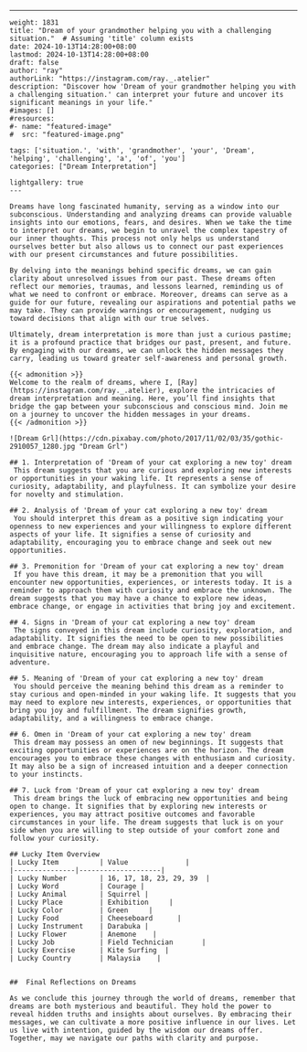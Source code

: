 ---
    weight: 1831
    title: "Dream of your grandmother helping you with a challenging situation."  # Assuming 'title' column exists
    date: 2024-10-13T14:28:00+08:00
    lastmod: 2024-10-13T14:28:00+08:00
    draft: false
    author: "ray"
    authorLink: "https://instagram.com/ray._.atelier"
    description: "Discover how 'Dream of your grandmother helping you with a challenging situation.' can interpret your future and uncover its significant meanings in your life."
    #images: []
    #resources:
    #- name: "featured-image"
    #  src: "featured-image.png"
    
    tags: ['situation.', 'with', 'grandmother', 'your', 'Dream', 'helping', 'challenging', 'a', 'of', 'you']
    categories: ["Dream Interpretation"]
    
    lightgallery: true
    ---
    
    Dreams have long fascinated humanity, serving as a window into our subconscious. Understanding and analyzing dreams can provide valuable insights into our emotions, fears, and desires. When we take the time to interpret our dreams, we begin to unravel the complex tapestry of our inner thoughts. This process not only helps us understand ourselves better but also allows us to connect our past experiences with our present circumstances and future possibilities.
    
    By delving into the meanings behind specific dreams, we can gain clarity about unresolved issues from our past. These dreams often reflect our memories, traumas, and lessons learned, reminding us of what we need to confront or embrace. Moreover, dreams can serve as a guide for our future, revealing our aspirations and potential paths we may take. They can provide warnings or encouragement, nudging us toward decisions that align with our true selves.
    
    Ultimately, dream interpretation is more than just a curious pastime; it is a profound practice that bridges our past, present, and future. By engaging with our dreams, we can unlock the hidden messages they carry, leading us toward greater self-awareness and personal growth.
    
    {{< admonition >}}
    Welcome to the realm of dreams, where I, [Ray](https://instagram.com/ray._.atelier), explore the intricacies of dream interpretation and meaning. Here, you’ll find insights that bridge the gap between your subconscious and conscious mind. Join me on a journey to uncover the hidden messages in your dreams.
    {{< /admonition >}}
    
    ![Dream Grl](https://cdn.pixabay.com/photo/2017/11/02/03/35/gothic-2910057_1280.jpg "Dream Grl")
    
    ## 1. Interpretation of 'Dream of your cat exploring a new toy' dream
     This dream suggests that you are curious and exploring new interests or opportunities in your waking life. It represents a sense of curiosity, adaptability, and playfulness. It can symbolize your desire for novelty and stimulation.
    
    ## 2. Analysis of 'Dream of your cat exploring a new toy' dream
     You should interpret this dream as a positive sign indicating your openness to new experiences and your willingness to explore different aspects of your life. It signifies a sense of curiosity and adaptability, encouraging you to embrace change and seek out new opportunities.
    
    ## 3. Premonition for 'Dream of your cat exploring a new toy' dream
     If you have this dream, it may be a premonition that you will encounter new opportunities, experiences, or interests today. It is a reminder to approach them with curiosity and embrace the unknown. The dream suggests that you may have a chance to explore new ideas, embrace change, or engage in activities that bring joy and excitement.
    
    ## 4. Signs in 'Dream of your cat exploring a new toy' dream
     The signs conveyed in this dream include curiosity, exploration, and adaptability. It signifies the need to be open to new possibilities and embrace change. The dream may also indicate a playful and inquisitive nature, encouraging you to approach life with a sense of adventure.
    
    ## 5. Meaning of 'Dream of your cat exploring a new toy' dream
     You should perceive the meaning behind this dream as a reminder to stay curious and open-minded in your waking life. It suggests that you may need to explore new interests, experiences, or opportunities that bring you joy and fulfillment. The dream signifies growth, adaptability, and a willingness to embrace change.
    
    ## 6. Omen in 'Dream of your cat exploring a new toy' dream
     This dream may possess an omen of new beginnings. It suggests that exciting opportunities or experiences are on the horizon. The dream encourages you to embrace these changes with enthusiasm and curiosity. It may also be a sign of increased intuition and a deeper connection to your instincts.
    
    ## 7. Luck from 'Dream of your cat exploring a new toy' dream
     This dream brings the luck of embracing new opportunities and being open to change. It signifies that by exploring new interests or experiences, you may attract positive outcomes and favorable circumstances in your life. The dream suggests that luck is on your side when you are willing to step outside of your comfort zone and follow your curiosity.
    
    ## Lucky Item Overview
    | Lucky Item          | Value              |
    |---------------|--------------------|
    | Lucky Number        | 16, 17, 18, 23, 29, 39  |
    | Lucky Word          | Courage |
    | Lucky Animal        | Squirrel |
    | Lucky Place         | Exhibition     |
    | Lucky Color         | Green     |
    | Lucky Food          | Cheeseboard      |
    | Lucky Instrument    | Darabuka |
    | Lucky Flower        | Anemone    |
    | Lucky Job           | Field Technician       |
    | Lucky Exercise      | Kite Surfing  |
    | Lucky Country       | Malaysia    |
    
    
    ##  Final Reflections on Dreams
    
    As we conclude this journey through the world of dreams, remember that dreams are both mysterious and beautiful. They hold the power to reveal hidden truths and insights about ourselves. By embracing their messages, we can cultivate a more positive influence in our lives. Let us live with intention, guided by the wisdom our dreams offer. Together, may we navigate our paths with clarity and purpose.
    